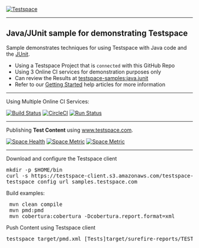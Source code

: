 [![Testspace](https://www.testspace.com/img/Testspace.png)](https://www.testspace.com)

***

## Java/JUnit sample for demonstrating Testspace

Sample demonstrates techniques for using Testspace with Java code and the [JUnit](http://junit.org/).
  * Using a Testspace Project that is `connected` with this GitHub Repo
  * Using 3 Online CI services for demonstration purposes only
  * Can review the Results at [testspace-samples:java.junit](https://samples.testspace.com/projects/testspace-samples:java.junit)  
  * Refer to our [Getting Started](https://help.testspace.com/getting-started) help articles for more information

***
Using Multiple Online CI Services:

[![Build Status](https://travis-ci.org/testspace-samples/java.junit.svg?branch=master)](https://travis-ci.org/testspace-samples/java.junit)
[![CircleCI](https://circleci.com/gh/testspace-samples/java.junit.svg?style=svg)](https://circleci.com/gh/testspace-samples/java.junit)
[![Run Status](https://api.shippable.com/projects/5a1068f8e366a70700f78952/badge?branch=master)](https://app.shippable.com/projects/5a1068f8e366a70700f78952)

***
Publishing **Test Content** using www.testspace.com.

[![Space Health](https://samples.testspace.com/spaces/816/badge?token=fcc8e5d8cc3c4be1e51436d66b221b28ca53cfed)](https://samples.testspace.com/spaces/816 "Test Cases")
[![Space Metric](https://samples.testspace.com/spaces/816/metrics/790/badge?token=fbb017e5c373db88c2c1abc34a7f399166c7f8dc)](https://samples.testspace.com/spaces/816/schema/Code%20Coverage "Code Coverage (lines)")
[![Space Metric](https://samples.testspace.com/spaces/816/metrics/792/badge?token=ef2d78a844e4c40517f6209d0db0c179db05473c)](https://samples.testspace.com/spaces/816/schema/Static%20Analysis "Static Analysis (issues)")

***

Download and configure the Testspace client 

<pre>
mkdir -p $HOME/bin
curl -s https://testspace-client.s3.amazonaws.com/testspace-linux.tgz | tar -zxvf- -C $HOME/bin
testspace config url samples.testspace.com
</pre>


Build examples:

<pre>
 mvn clean compile
 mvn pmd:pmd 
 mvn cobertura:cobertura -Dcobertura.report.format=xml
</pre>

Push Content using Testspace client 

<pre>
testspace target/pmd.xml [Tests]target/surefire-reports/TEST*.xml target/site/cobertura/coverage.xml
</pre> 